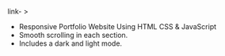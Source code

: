 

link- > 
- Responsive Portfolio Website Using HTML CSS & JavaScript
- Smooth scrolling in each section.
- Includes a dark and light mode.


